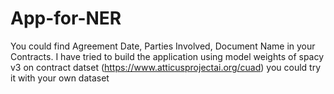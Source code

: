 # App-for-NER
You could find Agreement Date, Parties Involved, Document Name in your Contracts.
I have tried to build the application using model weights of spacy v3 on contract datset (https://www.atticusprojectai.org/cuad) you could try it with your own dataset
